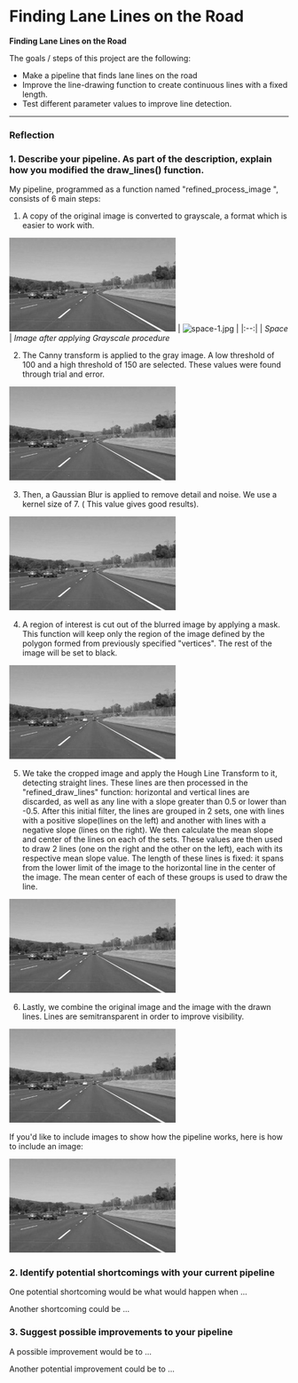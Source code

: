 # **Finding Lane Lines on the Road** 



**Finding Lane Lines on the Road**

The goals / steps of this project are the following:
* Make a pipeline that finds lane lines on the road
* Improve the line-drawing function to create continuous lines
  with a fixed length.
* Test different parameter values to improve line detection.

[//]: # (Image References)

[image1]: ./examples/grayscale.jpg "Grayscale"

---

### Reflection

### 1. Describe your pipeline. As part of the description, explain how you modified the draw_lines() function.

My pipeline, programmed as a function named "refined_process_image ", consists of 6 main steps: 

1. A copy of the original image is converted to grayscale, a format which is easier
to work with.

![alt text][image1]
| ![space-1.jpg](image1) | 
|:--:| 
| *Space* |
*Image after applying Grayscale procedure*


2. The Canny transform is applied to the gray image. A low threshold of 100 and 
a high threshold of 150 are selected. These values were found through trial and error.

![alt text][image1]


3. Then, a Gaussian Blur is applied to remove detail and noise. We use a kernel size of 7. ( This value
gives good results).

![alt text][image1]


4. A region of interest is cut out of the blurred image by applying a mask. This function will keep
only the region of the image defined by the polygon formed from previously specified "vertices".
The rest of the image will be set to black.

![alt text][image1]


5. We take the cropped image and apply the Hough Line Transform to it, detecting straight lines.
These lines are then processed in the "refined_draw_lines" function: horizontal and vertical lines are discarded, as well as any 
line with a slope greater than 0.5 or lower than -0.5. After this initial filter, the lines are grouped in 2 sets, one with lines with a 
positive slope(lines on the left) and another with lines with a negative slope (lines on the right).
We then calculate the mean slope and center of the lines on each of the sets. These values are then used to draw 
2 lines (one on the right and the other on the left), each with its respective mean slope value. The length of these 
lines is fixed: it spans from the lower limit of the image to the horizontal line in the center of the image. The mean center of each of these groups is used to draw the line. 

![alt text][image1]


6. Lastly, we combine the original image and the image with the drawn lines. Lines are semitransparent
in order to improve visibility.

![alt text][image1]


If you'd like to include images to show how the pipeline works, here is how to include an image: 

![alt text][image1]


### 2. Identify potential shortcomings with your current pipeline


One potential shortcoming would be what would happen when ... 

Another shortcoming could be ...


### 3. Suggest possible improvements to your pipeline

A possible improvement would be to ...

Another potential improvement could be to ...
